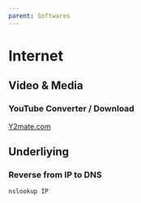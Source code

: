 ```yaml
---
parent: Softwares
---
```


# Internet

## Video & Media

### YouTube Converter / Download

[Y2mate.com](https://www.y2mate.com/)

## Underliying

### Reverse from IP to DNS

`nslookup IP`